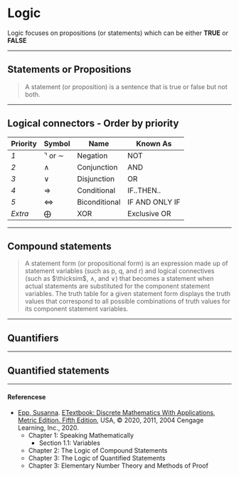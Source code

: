 # Logic
Logic focuses on propositions (or statements) which can be
either **TRUE** or **FALSE**

--- 

## Statements or Propositions
> A statement (or proposition) is a sentence that is true or false but not both.

--- 

## Logical connectors - Order by priority

| **Priority** | **Symbol**            | **Name**      | **Known As**    |
|--------------|-----------------------|---------------|-----------------|
| _1_          | $\urcorner$ or $\sim$ | Negation      | NOT             |
| _2_          | $\wedge$              | Conjunction   | AND             |
| _3_          | $\vee$                | Disjunction   | OR              |
| _4_          | $\Rightarrow$         | Conditional   | IF..THEN..      |
| _5_          | $\Longleftrightarrow$ | Biconditional | IF AND ONLY IF  |
| _Extra_      | $\bigoplus$           | XOR           | Exclusive OR    |


---

## Compound statements 
> A statement form (or propositional form) is an expression made up of statement
> variables (such as p, q, and r) and logical connectives (such as $\thicksim$, $\wedge$, and $\vee$) that
> becomes a statement when actual statements are substituted for the component statement
> variables. The truth table for a given statement form displays the truth values
> that correspond to all possible combinations of truth values for its component statement variables.


---

## Quantifiers


---

## Quantified statements


---
#### Referencese
* [Epp, Susanna](https://condor.depaul.edu/~sepp/). [ETextbook: Discrete Mathematics With Applications, Metric Edition. Fifth Edition](https://condor.depaul.edu/~sepp/DM5e.htm), USA, © 2020, 2011, 2004 Cengage Learning, Inc., 2020.
  * Chapter 1: Speaking Mathematically
    * Section 1.1: Variables
  * Chapter 2: The Logic of Compound Statements 
  * Chapter 3: The Logic of Quantified Statements 
  * Chapter 3: Elementary Number Theory and Methods of Proof
